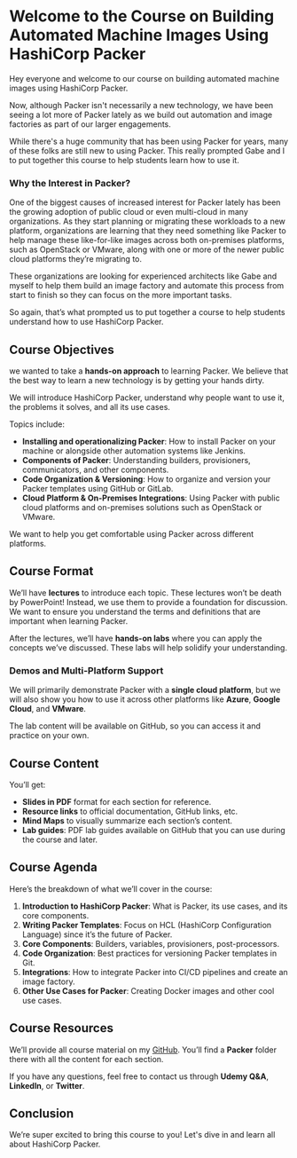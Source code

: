 # Welcome to the Course on Building Automated Machine Images Using HashiCorp Packer

Hey everyone and welcome to our course on building automated machine images using HashiCorp Packer.

Now, although Packer isn't necessarily a new technology, we have been seeing a lot more of Packer lately as we build out automation and image factories as part of our larger engagements.

While there's a huge community that has been using Packer for years, many of these folks are still new to using Packer. This really prompted Gabe and I to put together this course to help students learn how to use it.

### Why the Interest in Packer?

One of the biggest causes of increased interest for Packer lately has been the growing adoption of public cloud or even multi-cloud in many organizations. As they start planning or migrating these workloads to a new platform, organizations are learning that they need something like Packer to help manage these like-for-like images across both on-premises platforms, such as OpenStack or VMware, along with one or more of the newer public cloud platforms they’re migrating to.

These organizations are looking for experienced architects like Gabe and myself to help them build an image factory and automate this process from start to finish so they can focus on the more important tasks. 

So again, that’s what prompted us to put together a course to help students understand how to use HashiCorp Packer.


## Course Objectives

we wanted to take a **hands-on approach** to learning Packer. We believe that the best way to learn a new technology is by getting your hands dirty.

We will introduce HashiCorp Packer, understand why people want to use it, the problems it solves, and all its use cases.

Topics include:

- **Installing and operationalizing Packer**: How to install Packer on your machine or alongside other automation systems like Jenkins.
- **Components of Packer**: Understanding builders, provisioners, communicators, and other components.
- **Code Organization & Versioning**: How to organize and version your Packer templates using GitHub or GitLab.
- **Cloud Platform & On-Premises Integrations**: Using Packer with public cloud platforms and on-premises solutions such as OpenStack or VMware.

We want to help you get comfortable using Packer across different platforms.

## Course Format

We’ll have **lectures** to introduce each topic. These lectures won’t be death by PowerPoint! Instead, we use them to provide a foundation for discussion. We want to ensure you understand the terms and definitions that are important when learning Packer.

After the lectures, we’ll have **hands-on labs** where you can apply the concepts we’ve discussed. These labs will help solidify your understanding.

### Demos and Multi-Platform Support

We will primarily demonstrate Packer with a **single cloud platform**, but we will also show you how to use it across other platforms like **Azure**, **Google Cloud**, and **VMware**.

The lab content will be available on GitHub, so you can access it and practice on your own.

## Course Content

You’ll get:

- **Slides in PDF** format for each section for reference.
- **Resource links** to official documentation, GitHub links, etc.
- **Mind Maps** to visually summarize each section’s content.
- **Lab guides**: PDF lab guides available on GitHub that you can use during the course and later.

## Course Agenda

Here’s the breakdown of what we’ll cover in the course:

1. **Introduction to HashiCorp Packer**: What is Packer, its use cases, and its core components.
2. **Writing Packer Templates**: Focus on HCL (HashiCorp Configuration Language) since it’s the future of Packer.
3. **Core Components**: Builders, variables, provisioners, post-processors.
4. **Code Organization**: Best practices for versioning Packer templates in Git.
5. **Integrations**: How to integrate Packer into CI/CD pipelines and create an image factory.
6. **Other Use Cases for Packer**: Creating Docker images and other cool use cases.

## Course Resources

We’ll provide all course material on my [GitHub](https://github.com/BTCrowson). You’ll find a **Packer** folder there with all the content for each section.

If you have any questions, feel free to contact us through **Udemy Q&A**, **LinkedIn**, or **Twitter**.

## Conclusion

We’re super excited to bring this course to you! Let's dive in and learn all about HashiCorp Packer.
